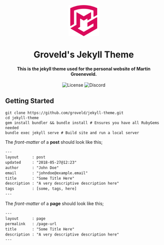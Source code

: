 <p align="center">
  <img alt="Logo" src="assets/img/logo.svg" width="100px"/>
</p>

<h1 align="center">
  Groveld's Jekyll Theme
</h1>

<h4 align="center">
  This is the jekyll theme used for the personal website of Martin Groeneveld.
</h4>

<p align="center">
  <img alt="License" src="https://img.shields.io/badge/license-MIT-lightgrey.svg?label=license&style=flat-square">
  <img alt="Discord" src="https://img.shields.io/discord/412919788168413194?label=discord&style=flat-square">
</p>

## Getting Started

```shell
git clone https://github.com/groveld/jekyll-theme.git
cd jekyll-theme
gem install bundler && bundle install # Ensures you have all RubyGems needed
bundle exec jekyll serve # Build site and run a local server
```

The _front-matter_ of a **post** should look like this;

```txt
---
layout      : post
updated     : "2018-05-27@12:23"
author      : "John Doe"
email       : "johndoe@example.email"
title       : "Some Title Here"
description : "A very descriptive description here"
tags        : [some, tags, here]
---
```

The _front-matter_ of a **page** should look like this;

```txt
---
layout      : page
permalink   : /page-url
title       : "Some Title Here"
description : "A very descriptive description here"
---
```
